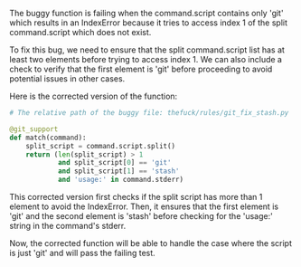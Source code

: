 The buggy function is failing when the command.script contains only 'git' which results in an IndexError because it tries to access index 1 of the split command.script which does not exist.

To fix this bug, we need to ensure that the split command.script list has at least two elements before trying to access index 1. We can also include a check to verify that the first element is 'git' before proceeding to avoid potential issues in other cases.

Here is the corrected version of the function:

```python
# The relative path of the buggy file: thefuck/rules/git_fix_stash.py

@git_support
def match(command):
    split_script = command.script.split()
    return (len(split_script) > 1
            and split_script[0] == 'git'
            and split_script[1] == 'stash'
            and 'usage:' in command.stderr)
```

This corrected version first checks if the split script has more than 1 element to avoid the IndexError. Then, it ensures that the first element is 'git' and the second element is 'stash' before checking for the 'usage:' string in the command's stderr.

Now, the corrected function will be able to handle the case where the script is just 'git' and will pass the failing test.